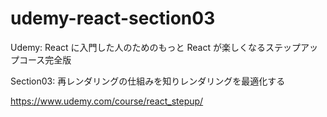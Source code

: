 # udemy-react-section03

Udemy: React に入門した人のためのもっと React が楽しくなるステップアップコース完全版

Section03: 再レンダリングの仕組みを知りレンダリングを最適化する

https://www.udemy.com/course/react_stepup/

